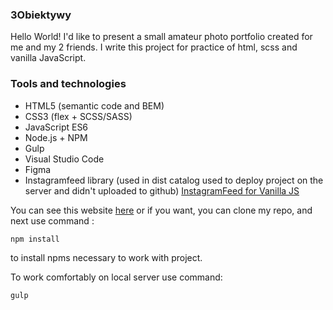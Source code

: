 ### 3Obiektywy
Hello World! I'd like to present a small amateur photo portfolio created for me and my 2 friends. I write this project for practice of html, scss and vanilla JavaScript. 

### Tools and technologies

* HTML5  (semantic code and BEM)
* CSS3 (flex + SCSS/SASS)
* JavaScript ES6
* Node.js + NPM
* Gulp
* Visual Studio Code
* Figma 
* Instagramfeed library (used in dist catalog used to deploy project on the server and didn't uploaded to github) [InstagramFeed for Vanilla JS](https://www.cssscript.com/instagram-photos-feed/)

You can see this website [here](https://karolchilimoniuk.github.io/3Obiektywy/index.html) or if you want, you can clone my repo, and next use command :

```
npm install 
```
to install npms necessary to work with project.

To work comfortably on local server use command:

```
gulp
```

